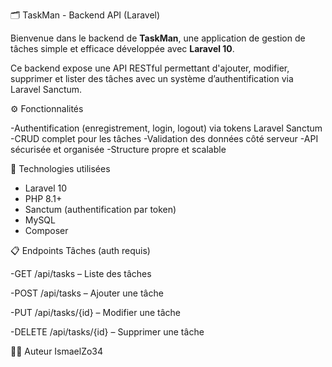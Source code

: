 🗂️ TaskMan - Backend API (Laravel)

Bienvenue dans le backend de **TaskMan**, une application de gestion de tâches simple et efficace développée avec **Laravel 10**.

Ce backend expose une API RESTful permettant d'ajouter, modifier, supprimer et lister des tâches avec un système d’authentification via Laravel Sanctum.

⚙️ Fonctionnalités

-Authentification (enregistrement, login, logout) via tokens Laravel Sanctum
-CRUD complet pour les tâches
-Validation des données côté serveur
-API sécurisée et organisée
-Structure propre et scalable

🧰 Technologies utilisées
- Laravel 10
- PHP 8.1+
- Sanctum (authentification par token)
- MySQL
- Composer

📋 Endpoints Tâches (auth requis)

-GET /api/tasks – Liste des tâches

-POST /api/tasks – Ajouter une tâche

-PUT /api/tasks/{id} – Modifier une tâche

-DELETE /api/tasks/{id} – Supprimer une tâche

🧑‍💼 Auteur 
 IsmaelZo34 
   
